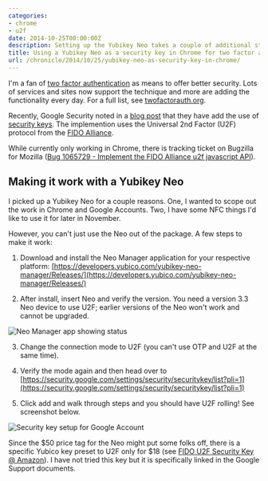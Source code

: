 ```yaml
---
categories:
- chrome
- u2f
date: 2014-10-25T00:00:00Z
description: Setting up the Yubikey Neo takes a couple of additional steps before you can use it with Chrome two factor. Let's walk through the steps.
title: Using a Yubikey Neo as a security key in Chrome for two factor auth
url: /chronicle/2014/10/25/yubikey-neo-as-security-key-in-chrome/
---
```


I'm a fan of [two factor authentication](https://en.wikipedia.org/wiki/Two-step_verification) as means to offer better security. Lots of services and sites now support the technique and more are adding the functionality every day. For a full list, see [twofactorauth.org](https://twofactorauth.org/).

Recently, Google Security noted in a [blog post](http://googleonlinesecurity.blogspot.com/2014/10/strengthening-2-step-verification-with.html) that they have add the use of [security keys](https://support.google.com/accounts/answer/6103523). The implemention uses the Universal 2nd Factor (U2F) protocol from the [FIDO Alliance](https://www.fidoalliance.org/).

While currently only working in Chrome, there is tracking ticket on Bugzilla for Mozilla ([Bug 1065729 - Implement the FIDO Alliance u2f javascript API](https://bugzilla.mozilla.org/show_bug.cgi?id=1065729)).

## Making it work with a Yubikey Neo

I picked up a Yubikey Neo for a couple reasons. One, I wanted to scope out the work in Chrome and Google Accounts. Two, I have some NFC things I'd like to use it for later in November.

However, you can't just use the Neo out of the package. A few steps to make it work:

1. Download and install the Neo Manager application for your respective platform: [https://developers.yubico.com/yubikey-neo-manager/Releases/](https://developers.yubico.com/yubikey-neo-manager/Releases/)

2. After install, insert Neo and verify the version. You need a version 3.3 Neo device to use U2F; earlier versions of the Neo won't work and cannot be upgraded.

<img src="/images/blog/2014/10/screenshot-20141024-connection-mode.jpg" alt="Neo Manager app showing status">

3. Change the connection mode to U2F (you can't use OTP and U2F at the same time).

4. Verify the mode again and then head over to [https://security.google.com/settings/security/securitykey/list?pli=1](https://security.google.com/settings/security/securitykey/list?pli=1)

5. Click add and walk through steps and you should have U2F rolling!﻿ See  screenshot below.

<img src="/images/blog/2014/10/screenshot-20141024-security-key.jpg" alt="Security key setup for Google Account">

Since the $50 price tag for the Neo might put some folks off, there is a specific Yubico key preset to U2F only for $18 (see [FIDO U2F Security Key @ Amazon](http://www.amazon.com/Yubico-Y-123-FIDO-U2F-Security/dp/B00NLKA0D8/ref=lh_ni_t?ie=UTF8&psc=1&smid=A3PIGE6HBK2LA8#)). I have not tried this key but it is specifically linked in the Google Support documents.

